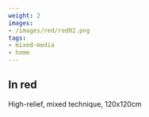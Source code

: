 ```yaml
---
weight: 2
images:
- /images/red/red02.png
tags:
- mixed-media
- home
---
```


## In red

High-relief, mixed technique, 120x120cm
